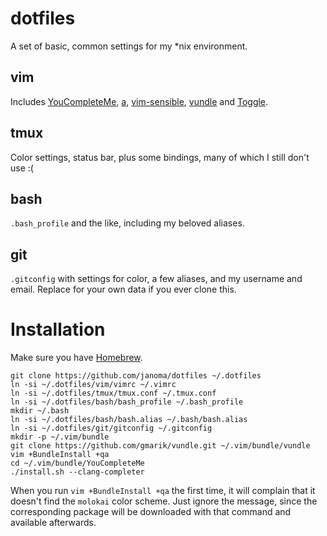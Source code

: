 dotfiles
========
A set of basic, common settings for my \*nix environment.

vim
---
Includes [YouCompleteMe](https://github.com/Valloric/YouCompleteMe), [a](https://github.com/vim-scripts/a.vim), [vim-sensible](https://github.com/tpope/vim-sensible), [vundle](https://github.com/gmarik/Vundle.vim) and [Toggle](https://github.com/vim-scripts/Toggle).

tmux
---
Color settings, status bar, plus some bindings, many of which I still don't use :(

bash
----
`.bash_profile` and the like, including my beloved aliases.

git
---
`.gitconfig` with settings for color, a few aliases, and my username and email.
Replace for your own data if you ever clone this.

Installation
=======
Make sure you have [Homebrew](http://brew.sh/).

    git clone https://github.com/janoma/dotfiles ~/.dotfiles
    ln -si ~/.dotfiles/vim/vimrc ~/.vimrc
    ln -si ~/.dotfiles/tmux/tmux.conf ~/.tmux.conf
    ln -si ~/.dotfiles/bash/bash_profile ~/.bash_profile
    mkdir ~/.bash
    ln -si ~/.dotfiles/bash/bash.alias ~/.bash/bash.alias
    ln -si ~/.dotfiles/git/gitconfig ~/.gitconfig
    mkdir -p ~/.vim/bundle
    git clone https://github.com/gmarik/vundle.git ~/.vim/bundle/vundle
    vim +BundleInstall +qa
    cd ~/.vim/bundle/YouCompleteMe
    ./install.sh --clang-completer

When you run `vim +BundleInstall +qa` the first time, it will complain that it
doesn't find the `molokai` color scheme. Just ignore the message, since the
corresponding package will be downloaded with that command and available
afterwards.
